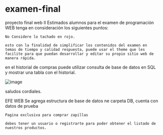 # examen-final
proyecto final web II
Estimados alumnos para el examen de programación WEB tenga en consideración los siguientes puntos: 

    No Considere lo tachado en rojo. 

    esto con la finalidad de simplificar los contenidos del examen en temas de tiempo y calidad respuesta, puede usar el theme que les facilite para que puedan desarrollar y editar su propio sitio web de manera rápida.

en el historial de compras puede utilizar consulta de base de datos en SQL y mostrar una tabla con el historial. 

![image](https://user-images.githubusercontent.com/22396260/193383883-265b68ca-6a4e-434c-9e66-ecca4b7c97ec.png)


saludos cordiales.



EFE WEB
Se agrega estructura de base de datos ne carpeta DB, cuenta con datos de prueba

    Pagina exclusiva para comprar zapillas 

    debes tener un usuario o registrarte para poder obtener el listado de nuestros productos.
